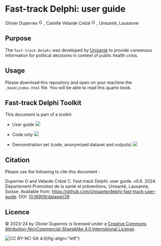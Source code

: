 # Fast-track Delphi: user guide

Olivier Duperrex <a href="https://orcid.org/0000-0002-0932-6846"><img alt="ORCID logo" src="https://info.orcid.org/wp-content/uploads/2019/11/orcid_16x16.png" width="16" height="16" /></a>, 
Camille Velarde Crézé <a href=" https://orcid.org/0000-0002-4686-9401"><img alt="ORCID logo" src="https://info.orcid.org/wp-content/uploads/2019/11/orcid_16x16.png" width="16" height="16" /></a>,
Unisanté, Lausanne

## Purpose

The `fast-track Delphi` was developed by [Unisanté](https://www.unisante.ch/) to provide consensus information for political decisions in context of public health crisis.


## Usage

Please download this repository and open on your machine the `_book\index.html` file. You will be able to read this quarto book.

## Fast-track Delphi Toolkit

This document is part of a toolkit:

-   User guide [![](https://img.shields.io/badge/doi-10.16909/dataset/39-blue.svg)](https://doi.org/10.16909/dataset/39)

-   Code only [![](https://img.shields.io/badge/doi-10.16909/dataset/40-blue.svg)](https://doi.org/10.16909/dataset/40)

-   Demonstration set (code, anonymized dataset and outputs) [![](https://img.shields.io/badge/doi-10.16909/dataset/41-blue.svg)](https://doi.org/10.16909/dataset/41)




## Citation

Please use the following to cite this document :

Duperrex O and Velarde Crézé C. Fast-track Delphi: user guide. v0.6. 2024. Département Promotion de la santé et préventions, Unisanté, Lausanne, Suisse. Available from: <https://github.com/Unisante/delphi-fast-track-user-guide>. DOI: [10.16909/dataset/39](https://doi.org/10.16909/dataset/39)

## Licence

© 2023-24 by Olivier Duperrex is licensed under a [Creative Commons Attribution-NonCommercial-ShareAlike 4.0 International License](http://creativecommons.org/licenses/by-nc-sa/4.0/).

![CC BY-NC-SA 4.0](https://licensebuttons.net/l/by-nc-sa/4.0/88x31.png){fig-align="left"}

